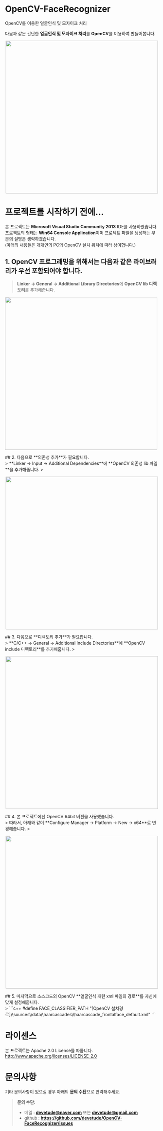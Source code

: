 # OpenCV-FaceRecognizer
OpenCV를 이용한 얼굴인식 및 모자이크 처리

다음과 같은 간단한 **얼굴인식 및 모자이크 처리**를 **OpenCV**를 이용하여 만들어봅니다.

<p align="center">
  <img src="https://github.com/devetude/OpenCV-FaceRecognizer/blob/master/images/play.gif?raw=true" width="500"/>
</p>

# 프로젝트를 시작하기 전에...
본 프로젝트는 **Microsoft Visual Studio Community 2013** IDE를 사용하였습니다.<br>
프로젝트의 형태는 **Win64 Console Application**이며 프로젝트 파일을 생성하는 부분의 설명은 생략하겠습니다.<br>
(아래의 내용들은 개개인의 PC의 OpenCV 설치 위치에 따라 상이합니다.)<br>

## 1. OpenCV 프로그래밍을 위해서는 다음과 같은 **라이브러리**가 우선 포함되어야 합니다.<br>
> **Linker -> General -> Additional Library Directories**에 **OpenCV lib 디렉토리**를 추가해줍니다.
> <p align="center">
  <img src="https://github.com/devetude/OpenCV-FaceRecognizer/blob/master/images/additional_library_directories.png?raw=true" width="500"/>
</p>
## 2. 다음으로 **의존성 추가**가 필요합니다.<br>
> **Linker -> Input -> Additional Dependencies**에 **OpenCV 의존성 lib 파일**을 추가해줍니다.
> <p align="center">
  <img src="https://github.com/devetude/OpenCV-FaceRecognizer/blob/master/images/additional_depandencies.png?raw=true" width="500"/>
</p>
## 3. 다음으로 **디렉토리 추가**가 필요합니다.<br>
> **C/C++ -> General -> Additional Include Directories**에 **OpenCV include 디렉토리**를 추가해줍니다.
> <p align="center">
  <img src="https://github.com/devetude/OpenCV-FaceRecognizer/blob/master/images/additional_include_directories.png?raw=true" width="500"/>
</p>
## 4. 본 프로젝트에선 OpenCV 64bit 버젼을 사용했습니다.<br>
> 따라서, 아래와 같이 **Configure Manager -> Platform -> New -> x64**로 변경해줍니다.
> <p align="center">
  <img src="https://github.com/devetude/OpenCV-FaceRecognizer/blob/master/images/configure_manager.png?raw=true" width="500"/>
</p>
## 5. 마지막으로 소스코드의 OpenCV **얼굴인식 패턴 xml 파일의 경로**를 자신에 맞게 설정해줍니다.<br>
> ```c++
#define FACE_CLASSIFIER_PATH "[OpenCV 설치경로]\\sources\\data\\haarcascades\\haarcascade_frontalface_default.xml"
```

# 라이센스
본 프로젝트는 Apache 2.0 License를 따릅니다. http://www.apache.org/licenses/LICENSE-2.0

# 문의사항
기타 문의사항이 있으실 경우 아래의 **문의 수단**으로 연락해주세요.
> **문의 수단:**
> - 메일 : **devetude@naver.com** 또는 **devetude@gmail.com**
> - github : **https://github.com/devetude/OpenCV-FaceRecognizer/issues**
